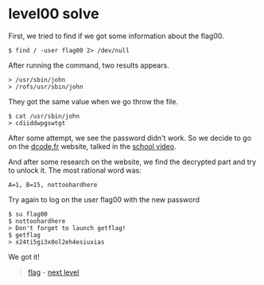 # level00 solve

First, we tried to find if we got some information about the flag00.

```
$ find / -user flag00 2> /dev/null
```

After running the command, two results appears.

```
> /usr/sbin/john
> /rofs/usr/sbin/john
```

They got the same value when we go throw the file.

```
$ cat /usr/sbin/john
> cdiiddwpgswtgt
```

After some attempt, we see the password didn't work.
So we decide to go on the <a href="dcode.f">dcode.fr</a> website, talked in the <a href="https://elearning.intra.42.fr/notions/snow-crash/subnotions/snow-crash/videos/snow-crash">school video</a>.

And after some research on the website, we find the decrypted part and try to unlock it.
The most rational word was:

` A=1, B=15, nottoohardhere `

Try again to log on the user flag00 with the new password

```
$ su flag00
$ nottoohardhere
> Don't forget to launch getflag!
$ getflag
> x24ti5gi3x0ol2eh4esiuxias
```

We got it!

> <a href="../flag">flag</a> - <a href="../../level01">next level</a>